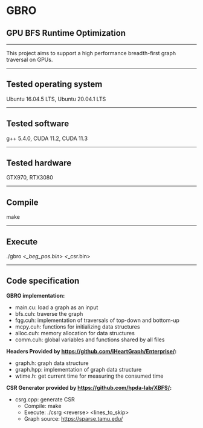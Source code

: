 # GBRO
## GPU BFS Runtime Optimization
---
This project aims to support a high performance breadth-first graph traversal on GPUs.

---
Tested operating system
-----
Ubuntu 16.04.5 LTS, Ubuntu 20.04.1 LTS

---
Tested software
-----
g++ 5.4.0, CUDA 11.2, CUDA 11.3

---
Tested hardware
-----
GTX970, RTX3080

---
Compile
-----
make

---
Execute
-----
./gbro \<*_beg_pos.bin\> \<*_csr.bin\>

---
Code specification
-----
__GBRO implementation:__
- main.cu: load a graph as an input
- bfs.cuh: traverse the graph
- fqg.cuh: implementation of traversals of top-down and bottom-up
- mcpy.cuh: functions for initializing data structures
- alloc.cuh: memory allocation for data structures
- comm.cuh: global variables and functions shared by all files

__Headers Provided by https://github.com/iHeartGraph/Enterprise/:__
- graph.h: graph data structure
- graph.hpp: implementation of graph data structure
- wtime.h: get current time for measuring the consumed time

__CSR Generator provided by https://github.com/hpda-lab/XBFS/:__
- csrg.cpp: generate CSR
    - Compile: make
    - Execute: ./csrg \<reverse\> \<lines_to_skip\>
    - Graph source: https://sparse.tamu.edu/